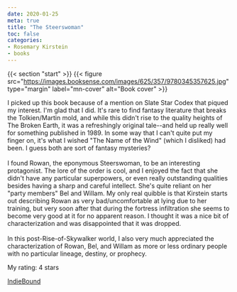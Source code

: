 ```yaml
---
date: 2020-01-25
meta: true
title: "The Steerswoman"
toc: false
categories:
- Rosemary Kirstein
- books
---
```


{{< section "start" >}}
{{< figure src="https://images.booksense.com/images/625/357/9780345357625.jpg" type="margin" label="mn-cover" alt="Book cover" >}}

I picked up this book because of a mention on Slate Star Codex that piqued my interest. I'm glad that I did. It's rare to find fantasy literature that breaks the Tolkien/Martin mold, and while this didn't rise to the quality heights of The Broken Earth, it was a refreshingly original tale--and held up really well for something published in 1989. In some way that I can't quite put my finger on, it's what I wished "The Name of the Wind" (which I disliked) had been. I guess both are sort of fantasy mysteries? <br /><br />I found Rowan, the eponymous Steerswoman, to be an interesting protagonist. The lore of the order is cool, and I enjoyed the fact that she didn't have any particular superpowers, or even really outstanding qualities besides having a sharp and careful intellect. She's quite reliant on her "party members" Bel and Willam. My only real quibble is that Kirstein starts out describing Rowan as very bad/uncomfortable at lying due to her training, but very soon after that during the fortress infiltration she seems to become very good at it for no apparent reason. I thought it was a nice bit of characterization and was disappointed that it was dropped.<br /><br />In this post-Rise-of-Skywalker world, I also very much appreciated the characterization of Rowan, Bel, and Willam as more or less ordinary people with no particular lineage, destiny, or prophecy.

My rating: 4 stars  

[IndieBound](https://www.indiebound.org/book/9780345357625)
